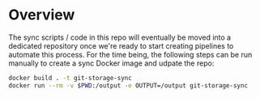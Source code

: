 # Overview

The sync scripts / code in this repo will eventually be moved into a dedicated repository once we're ready to start creating pipelines to automate this process. For the time being, the following steps can be run  manually to create a sync Docker image and udpate the repo:

```sh
docker build . -t git-storage-sync
docker run --rm -v $PWD:/output -e OUTPUT=/output git-storage-sync
```
